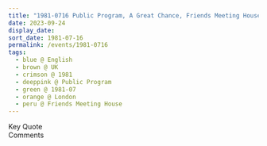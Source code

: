 ```yaml
---
title: "1981-0716 Public Program, A Great Chance, Friends Meeting House, 120 Heath Street, Hampstead, London NW3 1DR, UK"
date: 2023-09-24
display_date: 
sort_date: 1981-07-16
permalink: /events/1981-0716
tags:
  - blue @ English
  - brown @ UK
  - crimson @ 1981
  - deeppink @ Public Program
  - green @ 1981-07
  - orange @ London
  - peru @ Friends Meeting House
---
```


<wave-list>
  <list-title color="green" width="75">Key Quote</list-title>
  <list-item color="BlanchedAlmond"  width="200"></list-item>
  <list-item color="Lavender"></list-item>
  <list-item color="BlanchedAlmond"></list-item>
</wave-list>

<br>

<wave-list>
  <list-title color="green" width="75">Comments</list-title>
  <list-item color="BlanchedAlmond"  width="200"></list-item>
  <list-item color="Lavender"></list-item>
  <list-item color="BlanchedAlmond"></list-item>
</wave-list>